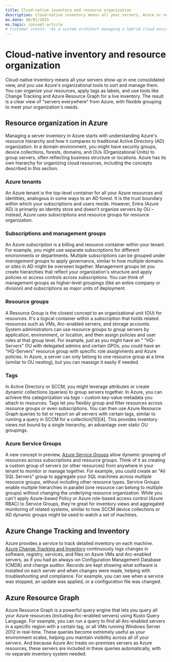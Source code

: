 ```yaml
---
title: Cloud-native inventory and resource organization
description: Cloud-native inventory means all your servers, Azure or not, show up in one consolidated view, and you use Azure's organizational tools to sort and manage them.
ms.date: 08/01/2025
ms.topic: concept-article
# Customer intent: "As a system architect managing a hybrid cloud environment, I want to understand Azure's hierarchy for organizing cloud resources and how to use Azure to manage my hybrid server organization."
---
```


# Cloud-native inventory and resource organization

Cloud-native inventory means all your servers show up in one consolidated view, and you use Azure's organizational tools to sort and manage them. You can organize your resources, apply tags as labels, and use tools like Change Tracking and Azure Resource Graph for a live inventory. The result is a clear view of "servers everywhere" from Azure, with flexible grouping to meet your organization's needs.

## Resource organization in Azure

Managing a server inventory in Azure starts with understanding Azure's resource hierarchy and how it compares to traditional Active Directory (AD) organization. In a domain environment, you might have security groups, device collections, forests, domains, and OUs (Organizational Units) to group servers, often reflecting business structure or locations. Azure has its own hierarchy for organizing cloud resources, including the concepts described in this section.

### Azure tenants

An Azure tenant is the top-level container for all your Azure resources and identities, analogous in some ways to an AD forest. It is the trust boundary within which your subscriptions and users reside. However, Entra (Azure AD) is primarily an identity store and doesn’t organize servers by OU – instead, Azure uses subscriptions and resource groups for resource organization.

### Subscriptions and management groups

An Azure *subscription* is a billing and resource container within your tenant. For example, you might use separate subscriptions for different environments or departments. Multiple subscriptions can be grouped under *management groups* to apply governance, similar to how multiple domains or sites in AD might be overseen together. Management groups let you create hierarchies that reflect your organization's structure and apply policies or access controls across subscriptions. You can think of management groups as higher-level groupings (like an entire company or division) and subscriptions as major units of deployment.

### Resource groups

A Resource Group is the closest concept to an organizational unit (OU) for resources. It's a logical container within a subscription that holds related resources such as VMs, Arc-enabled servers, and storage accounts. System administrators can use resource groups to group servers by application, environment, or location, and then assign policies and user roles at that group level. For example, just as you might have an "    "HQ-Servers" OU with delegated admins and certain GPOs, you could have an "HQ-Servers" resource group with specific role assignments and Azure policies. In Azure, a server can only belong to one resource group at a time (similar to OU nesting), but you can reassign it easily if needed.

### Tags

In Active Directory or SCCM, you might leverage attributes or create dynamic collections (queries) to group servers together. In Azure, you can achieve this categorization via *tags* – custom key-value metadata you attach to resources. Tags let you flexibly group and filter resources across resource groups or even subscriptions. You can then use Azure Resource Graph queries to list or report on all servers with certain tags, similar to running a query in SCCM for a collection[10][4]. This provides inventory views not bound by a single hierarchy, an advantage over static OU groupings.

### Azure Service Groups

A new concept in preview, [Azure Service Groups](/azure/governance/service-groups/overview) allow dynamic grouping of resources across subscriptions and resource groups. Think of it as creating a custom group of servers (or other resources) from anywhere in your tenant to monitor or manage together. For example, you could create an "All SQL Servers" group to aggregate your SQL machines across multiple resource groups, without including other resource types. Service Groups enable multiple hierarchies in parallel (one resource can belong to multiple groups) without changing the underlying resource organization. While you can't apply Azure-based Policy or Azure role-based access control (Azure RBAC) to Service Groups, they're great for inventory views and aggregated monitoring of related systems, similar to how SCCM device collections or AD dynamic groups might be used to watch a set of machines.

## Azure Change Tracking and Inventory

Azure provides a service to track detailed inventory on each machine. [Azure Change Tracking and Inventory](/azure/automation/change-tracking/overview-monitoring-agent) continuously logs changes in software, registry, services, and files on Azure VMs and Arc-enabled servers, as if you had an always-on Configuration Management Database (CMDB) and change auditor. Records are kept showing what software is installed on each server and when changes were made, helping with troubleshooting and compliance. For example, you can see when a service was stopped, an update was applied, or a configuration file was changed.

## Azure Resource Graph

Azure Resource Graph is a powerful query engine that lets you query all your Azure resources (including Arc-enabled servers) using Kusto Query Language. For example, you can run a query to find all Arc-enabled servers in a specific region with a certain tag, or all VMs running Windows Server 2012 in real-time. These queries become extremely useful as your environment scales, helping you maintain visibility across all of your servers. And because Azure Arc treats on-premises servers as Azure resources, these servers are included in these queries automatically, with no separate inventory system needed.